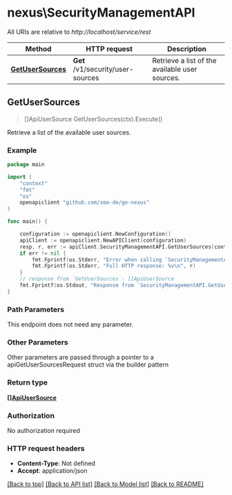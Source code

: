 # nexus\SecurityManagementAPI

All URIs are relative to *http://localhost/service/rest*

Method | HTTP request | Description
------------- | ------------- | -------------
[**GetUserSources**](SecurityManagementAPI.md#GetUserSources) | **Get** /v1/security/user-sources | Retrieve a list of the available user sources.



## GetUserSources

> []ApiUserSource GetUserSources(ctx).Execute()

Retrieve a list of the available user sources.

### Example

```go
package main

import (
	"context"
	"fmt"
	"os"
	openapiclient "github.com/sma-de/go-nexus"
)

func main() {

	configuration := openapiclient.NewConfiguration()
	apiClient := openapiclient.NewAPIClient(configuration)
	resp, r, err := apiClient.SecurityManagementAPI.GetUserSources(context.Background()).Execute()
	if err != nil {
		fmt.Fprintf(os.Stderr, "Error when calling `SecurityManagementAPI.GetUserSources``: %v\n", err)
		fmt.Fprintf(os.Stderr, "Full HTTP response: %v\n", r)
	}
	// response from `GetUserSources`: []ApiUserSource
	fmt.Fprintf(os.Stdout, "Response from `SecurityManagementAPI.GetUserSources`: %v\n", resp)
}
```

### Path Parameters

This endpoint does not need any parameter.

### Other Parameters

Other parameters are passed through a pointer to a apiGetUserSourcesRequest struct via the builder pattern


### Return type

[**[]ApiUserSource**](ApiUserSource.md)

### Authorization

No authorization required

### HTTP request headers

- **Content-Type**: Not defined
- **Accept**: application/json

[[Back to top]](#) [[Back to API list]](../README.md#documentation-for-api-endpoints)
[[Back to Model list]](../README.md#documentation-for-models)
[[Back to README]](../README.md)

